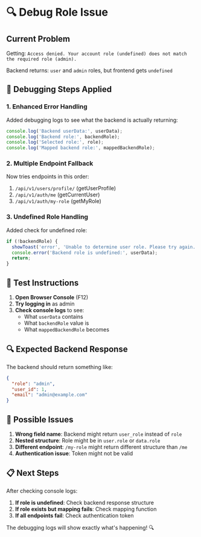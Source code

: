 # 🔍 Debug Role Issue

## Current Problem
Getting: `Access denied. Your account role (undefined) does not match the required role (admin).`

Backend returns: `user` and `admin` roles, but frontend gets `undefined`

## 🔧 Debugging Steps Applied

### 1. **Enhanced Error Handling**
Added debugging logs to see what the backend is actually returning:
```javascript
console.log('Backend userData:', userData);
console.log('Backend role:', backendRole);
console.log('Selected role:', role);
console.log('Mapped backend role:', mappedBackendRole);
```

### 2. **Multiple Endpoint Fallback**
Now tries endpoints in this order:
1. `/api/v1/users/profile/` (getUserProfile)
2. `/api/v1/auth/me` (getCurrentUser) 
3. `/api/v1/auth/my-role` (getMyRole)

### 3. **Undefined Role Handling**
Added check for undefined role:
```javascript
if (!backendRole) {
  showToast('error', 'Unable to determine user role. Please try again.');
  console.error('Backend role is undefined:', userData);
  return;
}
```

## 🧪 Test Instructions

1. **Open Browser Console** (F12)
2. **Try logging in** as admin
3. **Check console logs** to see:
   - What `userData` contains
   - What `backendRole` value is
   - What `mappedBackendRole` becomes

## 🔍 Expected Backend Response

The backend should return something like:
```json
{
  "role": "admin",
  "user_id": 1,
  "email": "admin@example.com"
}
```

## 🎯 Possible Issues

1. **Wrong field name**: Backend might return `user_role` instead of `role`
2. **Nested structure**: Role might be in `user.role` or `data.role`
3. **Different endpoint**: `/my-role` might return different structure than `/me`
4. **Authentication issue**: Token might not be valid

## 📋 Next Steps

After checking console logs:
1. **If role is undefined**: Check backend response structure
2. **If role exists but mapping fails**: Check mapping function
3. **If all endpoints fail**: Check authentication token

The debugging logs will show exactly what's happening! 🔍
